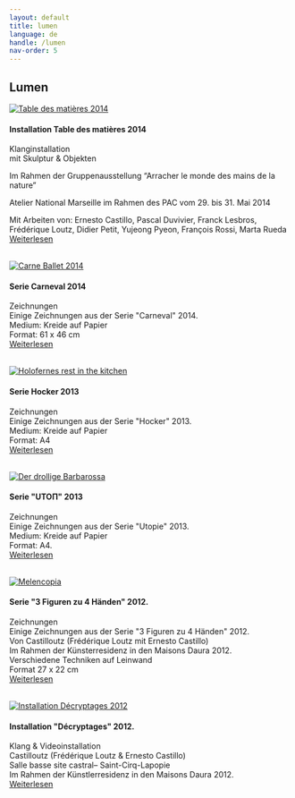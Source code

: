 ```yaml
---
layout: default
title: lumen
language: de
handle: /lumen
nav-order: 5
---
```

## Lumen  

<a href="/installation-tabledesmatieres" title="Weiterlesen"><img src="/galeries/installation-tabledesmatieres/photo-2-6-e1402644261631.jpg" alt="Table des matières 2014" class="img-left"></a>
#### Installation Table des matières 2014  
  
Klanginstallation  
mit Skulptur & Objekten  

Im Rahmen der Gruppenausstellung
“Arracher le monde des mains de la nature”

Atelier National Marseille im Rahmen des PAC
vom 29. bis 31. Mai 2014

Mit Arbeiten von: Ernesto Castillo, Pascal Duvivier, Franck Lesbros, Frédérique Loutz, Didier Petit, Yujeong Pyeon, François Rossi, Marta Rueda  
[Weiterlesen](/installation-tabledesmatieres "Installation Table des matières 2014 2014") 
<br style="clear:both" />
<br style="clear:both" />
  
<a href="/serie-carneval" title="Weiterlesen"><img src="/galeries/serie-carneval/carne-ballet-beschnitt.jpg" alt="Carne Ballet 2014" class="img-left"></a>
#### Serie Carneval 2014  
  
Zeichnungen  
Einige Zeichnungen aus der Serie "Carneval" 2014.  
Medium: Kreide auf Papier  
Format: 61 x 46 cm  
[Weiterlesen](/serie-carneval "Serie Carneval 2014") 
<br style="clear:both" />
<br style="clear:both" />
  
<a href="/serie-hocker" title="Weiterlesen"><img src="/galeries/serie-hocker/holofernes-web.jpg" alt="Holofernes rest in the kitchen" class="img-left"></a>
#### Serie Hocker 2013  
  
Zeichnungen  
Einige Zeichnungen aus der Serie "Hocker" 2013.  
Medium: Kreide auf Papier  
Format: A4  
[Weiterlesen](/serie-hocker "Serie Hocker 2013") 
<br style="clear:both" />
<br style="clear:both" />
  
<a href="/serie-utopie" title="Weiterlesen"><img src="/galeries/serie-utopie/der-drollige-barbarossa-web.jpg" alt="Der drollige Barbarossa" class="img-left"></a>
#### Serie "UTOΠ" 2013  
  
Zeichnungen  
Einige Zeichnungen aus der Serie "Utopie" 2013.  
Medium: Kreide auf Papier  
Format: A4.  
[Weiterlesen](/serie-utopie "Serie Utopie 2013") 
<br style="clear:both" />
<br style="clear:both" />
  
<a href="/serie-3figuren" title="Weiterlesen"><img src="/galeries/serie-3figuren/Image06.jpg" alt="Melencopia" class="img-left"></a>
#### Serie "3 Figuren zu 4 Händen" 2012.  
  
Zeichnungen  
Einige Zeichnungen aus der Serie "3 Figuren zu 4 Händen" 2012.  
Von Castilloutz (Frédérique Loutz mit Ernesto Castillo)  
Im Rahmen der Künsterresidenz in den Maisons Daura 2012.  
Verschiedene Techniken auf Leinwand  
Format 27 x 22 cm  
[Weiterlesen](/serie-3figuren "Serie 3 Figuren zu 4 Händen 2012") 
<br style="clear:both" />
<br style="clear:both" />

<a href="/installation-decryptages" title="Weiterlesen"><img src="/galeries/installation-decryptages/0006-DSCF4269.jpg" alt="Installation Décryptages 2012" class="img-left"></a>
#### Installation "Décryptages" 2012.  
  
Klang & Videoinstallation   
Castilloutz (Frédérique Loutz & Ernesto Castillo)  
Salle basse site castral– Saint-Cirq-Lapopie  
Im Rahmen der Künstlerresidenz in den Maisons Daura 2012.  
[Weiterlesen](/installation-decryptages "Installation Décryptages 2012") 
<br style="clear:both" />
<br style="clear:both" />


